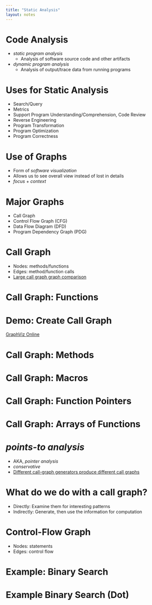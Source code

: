 ```yaml
---
title: "Static Analysis"
layout: notes
---
```


[GraphViz Online]: https://dreampuf.github.io/GraphvizOnline/

# Code Analysis
* *static program analysis*
    * Analysis of software source code and other artifacts
* *dynamic program analysis*
    * Analysis of output/trace data from running programs

# Uses for Static Analysis
* Search/Query
* Metrics
* Support Program Understanding/Comprehension, Code Review
* Reverse Engineering
* Program Transformation
* Program Optimization
* Program Correctness

# Use of Graphs
* Form of *software visualization*
* Allows us to see overall view instead of lost in details
* *focus* + *context*

# Major Graphs
* Call Graph
* Control Flow Graph (CFG)
* Data Flow Diagram (DFD)
* Program Dependency Graph (PDG)

# Call Graph
* Nodes:  methods/functions
* Edges:  method/function calls
* [Large call graph graph comparison](https://lxer.com/module/forums/t/32899/)

# Call Graph:  Functions
<script src="https://gist.github.com/mlcollard/3e3911e0ade874f0a1d7b8434e30680f.js?file=callgraph_Functions.cpp"></script>

# Demo: Create Call Graph
[GraphViz Online]

# Call Graph: Methods
<script src="https://gist.github.com/mlcollard/3e3911e0ade874f0a1d7b8434e30680f.js?file=callgraph_Methods.cpp"></script>

# Call Graph: Macros
<script src="https://gist.github.com/mlcollard/3e3911e0ade874f0a1d7b8434e30680f.js?file=callgraph_Macros.cpp"></script>

# Call Graph:  Function Pointers
<script src="https://gist.github.com/mlcollard/3e3911e0ade874f0a1d7b8434e30680f.js?file=callgraph_Pointers.cpp"></script>

# Call Graph:  Arrays of Functions
<script src="https://gist.github.com/mlcollard/3e3911e0ade874f0a1d7b8434e30680f.js?file=callgraph_Arrays.cpp"></script>

# *points-to analysis*
* AKA, *pointer analysis*
* *conservative*
* [Different call-graph generators produce different call graphs](https://dl.acm.org/citation.cfm?id=279314)

# What do we do with a call graph?
* Directly:  Examine them for interesting patterns
* Indirectly:  Generate, then use the information for computation

# Control-Flow Graph
* Nodes:  statements
* Edges:  control flow

# Example: Binary Search
<script src="https://gist.github.com/mjdecker/d6058119ca64882ceddbcb334fc7c8cb.js?file=binary-search.cpp"></script>

# Example  Binary Search (Dot)
<script src="https://gist.github.com/mjdecker/d6058119ca64882ceddbcb334fc7c8cb.js?file=binary-search.dot"></script>





